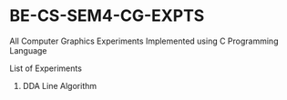 # BE-CS-SEM4-CG-EXPTS
All Computer Graphics Experiments Implemented using C Programming Language 

List of Experiments
1. DDA Line Algorithm
